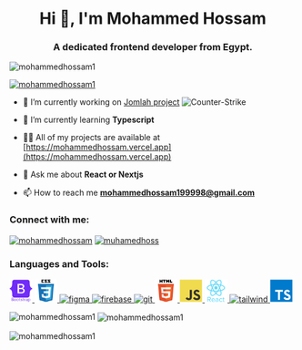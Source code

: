 <h1 align="center">Hi 👋, I'm Mohammed Hossam</h1>
<h3 align="center">A dedicated frontend developer from Egypt.</h3>

<p align="left"> <img src="https://komarev.com/ghpvc/?username=mohammedhossam1&label=Profile%20views&color=0e75b6&style=flat" alt="mohammedhossam1" /> </p>

<p align="left"> <a href="https://github.com/ryo-ma/github-profile-trophy"><img src="https://github-profile-trophy.vercel.app/?username=mohammedhossam1" alt="mohammedhossam1" /></a> </p>

- 🔭 I’m currently working on [Jomlah project](http://shopone.serv5.com.eg/)
![Counter-Strike](https://img.shields.io/badge/Counter_Strike-000000?style=for-the-badge&logo=counter-strike&logoColor=white)

- 🌱 I’m currently learning **Typescript**

- 👨‍💻 All of my projects are available at [https://mohammedhossam.vercel.app](https://mohammedhossam.vercel.app)

- 💬 Ask me about **React or Nextjs**

- 📫 How to reach me **mohammedhossam199998@gmail.com**

<h3 align="left">Connect with me:</h3>
<p align="left">
<a href="https://linkedin.com/in/mohammedhossam" target="blank"><img align="center" src="https://raw.githubusercontent.com/rahuldkjain/github-profile-readme-generator/master/src/images/icons/Social/linked-in-alt.svg" alt="mohammedhossam" height="30" width="40" /></a>
<a href="https://fb.com/muhamedhoss" target="blank"><img align="center" src="https://raw.githubusercontent.com/rahuldkjain/github-profile-readme-generator/master/src/images/icons/Social/facebook.svg" alt="muhamedhoss" height="30" width="40" /></a>
</p>

<h3 align="left">Languages and Tools:</h3>
<p align="left"> <a href="https://getbootstrap.com" target="_blank" rel="noreferrer"> <img src="https://raw.githubusercontent.com/devicons/devicon/master/icons/bootstrap/bootstrap-plain-wordmark.svg" alt="bootstrap" width="40" height="40"/> </a> <a href="https://www.w3schools.com/css/" target="_blank" rel="noreferrer"> <img src="https://raw.githubusercontent.com/devicons/devicon/master/icons/css3/css3-original-wordmark.svg" alt="css3" width="40" height="40"/> </a> <a href="https://www.figma.com/" target="_blank" rel="noreferrer"> <img src="https://www.vectorlogo.zone/logos/figma/figma-icon.svg" alt="figma" width="40" height="40"/> </a> <a href="https://firebase.google.com/" target="_blank" rel="noreferrer"> <img src="https://www.vectorlogo.zone/logos/firebase/firebase-icon.svg" alt="firebase" width="40" height="40"/> </a> <a href="https://git-scm.com/" target="_blank" rel="noreferrer"> <img src="https://www.vectorlogo.zone/logos/git-scm/git-scm-icon.svg" alt="git" width="40" height="40"/> </a> <a href="https://www.w3.org/html/" target="_blank" rel="noreferrer"> <img src="https://raw.githubusercontent.com/devicons/devicon/master/icons/html5/html5-original-wordmark.svg" alt="html5" width="40" height="40"/> </a> <a href="https://developer.mozilla.org/en-US/docs/Web/JavaScript" target="_blank" rel="noreferrer"> <img src="https://raw.githubusercontent.com/devicons/devicon/master/icons/javascript/javascript-original.svg" alt="javascript" width="40" height="40"/> </a> <a href="https://reactjs.org/" target="_blank" rel="noreferrer"> <img src="https://raw.githubusercontent.com/devicons/devicon/master/icons/react/react-original-wordmark.svg" alt="react" width="40" height="40"/> </a> <a href="https://tailwindcss.com/" target="_blank" rel="noreferrer"> <img src="https://www.vectorlogo.zone/logos/tailwindcss/tailwindcss-icon.svg" alt="tailwind" width="40" height="40"/> </a> <a href="https://www.typescriptlang.org/" target="_blank" rel="noreferrer"> <img src="https://raw.githubusercontent.com/devicons/devicon/master/icons/typescript/typescript-original.svg" alt="typescript" width="40" height="40"/> </a> </p>

<p><img align="left" src="https://github-readme-stats.vercel.app/api/top-langs?username=mohammedhossam1&show_icons=true&locale=en&layout=compact" alt="mohammedhossam1" /></p>

<p>&nbsp;<img align="center" src="https://github-readme-stats.vercel.app/api?username=mohammedhossam1&show_icons=true&locale=en" alt="mohammedhossam1" /></p>

<p><img align="center" src="https://github-readme-streak-stats.herokuapp.com/?user=mohammedhossam1&" alt="mohammedhossam1" /></p>
